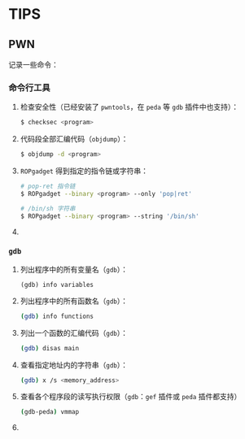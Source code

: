 # TIPS

## PWN

记录一些命令：

### 命令行工具

1. 检查安全性（已经安装了 `pwntools`，在 `peda` 等 `gdb` 插件中也支持）：

   ```bash
   $ checksec <program>
   ```

2. 代码段全部汇编代码（`objdump`）：

   ```bash
   $ objdump -d <program>
   ```

3. `ROPgadget` 得到指定的指令链或字符串：

   ```bash
   # pop-ret 指令链
   $ ROPgadget --binary <program> --only 'pop|ret'
   
   # /bin/sh 字符串
   $ ROPgadget --binary <program> --string '/bin/sh'
   ```

4. 

### `gdb`

1. 列出程序中的所有变量名（`gdb`）：

   ```bashs
   (gdb) info variables
   ```

2. 列出程序中的所有函数名（`gdb`）：

   ```bash
   (gdb) info functions
   ```

3. 列出一个函数的汇编代码（`gdb`）：

   ```bash
   (gdb) disas main
   ```

4. 查看指定地址内的字符串（`gdb`）：

   ```bash
   (gdb) x /s <memory_address>
   ```

5. 查看各个程序段的读写执行权限（`gdb`：`gef` 插件或 `peda` 插件都支持）

   ```bash
   (gdb-peda) vmmap
   ```

6. 

